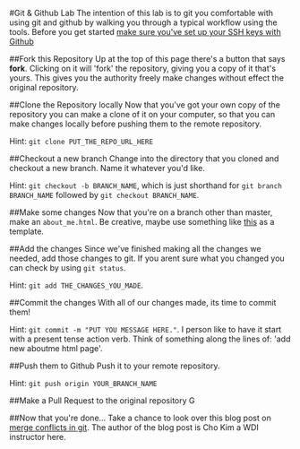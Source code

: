 #Git & Github Lab
The intention of this lab is to git you comfortable with using git and github by walking you through a typical workflow using the tools. Before you get started [make sure you've set up your SSH keys with Github](https://help.github.com/articles/generating-ssh-keys/)

##Fork this Repository
Up at the top of this page there's a button that says **fork**. Clicking on it will 'fork' the repository, giving you a copy of it that's yours. This gives you the authority freely make changes without effect the original repository.

##Clone the Repository locally
Now that you've got your own copy of the repository you can make a clone of it on your computer, so that you can make changes locally before pushing them to the remote repository.

Hint: ```git clone PUT_THE_REPO_URL_HERE```

##Checkout a new branch
Change into the directory that you cloned and checkout a new branch. Name it whatever you'd like.

Hint: ```git checkout -b BRANCH_NAME```, which is just shorthand for ```git branch BRANCH_NAME``` followed by ```git checkout BRANCH_NAME```.

##Make some changes
Now that you're on a branch other than master, make an ```about_me.html```. Be creative, maybe use something like [this](https://github.com/sf-wdi-14/notes/blob/master/lectures/week-1/about-me-pages/dennis.html) as a template.

##Add the changes
Since we've finished making all the changes we needed, add those changes to git. If you arent sure what you changed you can check by using ```git status```.

Hint: ```git add THE_CHANGES_YOU_MADE```.

##Commit the changes
With all of our changes made, its time to commit them!

Hint: ```git commit -m "PUT YOU MESSAGE HERE."```. I person like to have it start with a present tense action verb. Think of something along the lines of: 'add new aboutme html page'.

##Push them to Github
Push it to your remote repository.

Hint: ```git push origin YOUR_BRANCH_NAME```

##Make a Pull Request to the original repository
G



##Now that you're done...
Take a chance to look over this blog post on [merge conflicts in git](http://www.choskim.me/when-do-merge-conflicts-occur-in-git/). The author of the blog post is Cho Kim a WDI instructor here.
